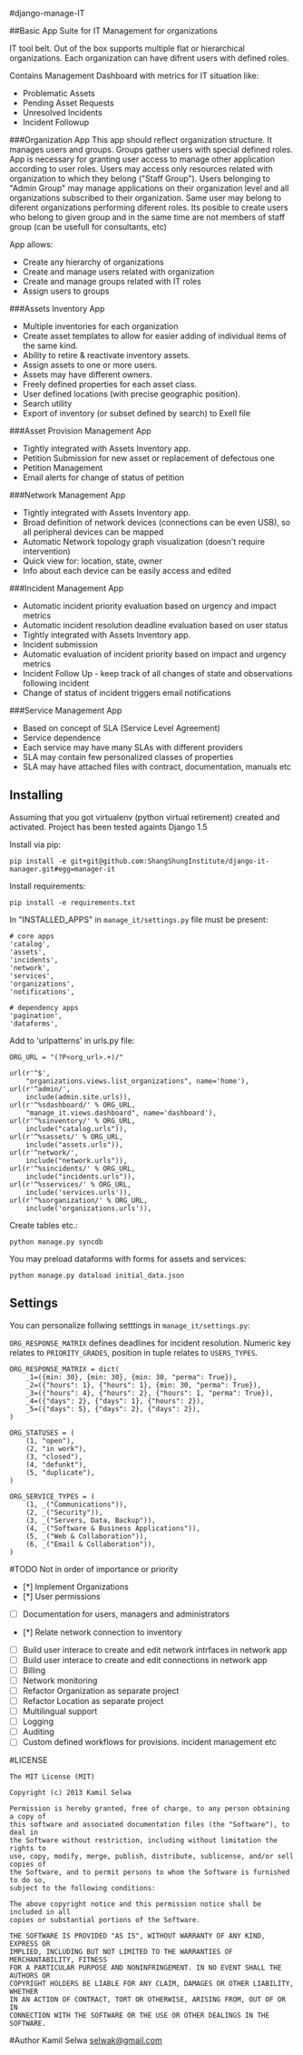 #django-manage-IT

##Basic App Suite for IT Management for organizations
 
IT tool belt. Out of the box supports multiple flat or hierarchical organizations. Each organization can have difrent users with defined roles. 

Contains Management Dashboard with metrics for IT situation like: 

* Problematic Assets
* Pending Asset Requests
* Unresolved Incidents
* Incident Followup

###Organization App
This app should reflect organization structure. It manages users and groups.
Groups gather users with special defined roles. App is necessary for granting user access to manage other application according to user roles.
Users may access only resources related with organization to which they belong ("Staff Group"). Users belonging to "Admin Group" may manage applications on their organization level and all organizations subscribed to their organization. Same user may belong to diferent organizations performing diferent roles. Its posible to create users who belong to given group and in the same time are not members of staff group (can be usefull for consultants, etc)

App allows:
* Create any hierarchy of organizations
* Create and manage users related with organization
* Create and manage groups related with IT roles
* Assign users to groups

###Assets Inventory App

* Multiple inventories for each organization
* Create asset templates to allow for easier adding of individual items of the same kind.
* Ability to retire & reactivate inventory assets.
* Assign assets to one or more users.
* Assets may have different owners.
* Freely defined properties for each asset class.
* User defined locations (with precise geographic position). 
* Search utility
* Export of inventory (or subset defined by search) to Exell file

###Asset Provision Management App

* Tightly integrated with Assets Inventory app.
* Petition Submission for new asset or replacement of defectous one
* Petition Management 
* Email alerts for change of status of petition

###Network Management App

* Tightly integrated with Assets Inventory app.
* Broad definition of network devices (connections can be even USB), so all peripheral devices can be mapped
* Automatic Network topology graph visualization (doesn't require intervention)
* Quick view for: location, state, owner
* Info about each device can be easily access and edited

###Incident Management App

* Automatic incident priority evaluation based on urgency and impact metrics
* Automatic incident resolution deadline evaluation based on user status
* Tightly integrated with Assets Inventory app.
* Incident submission 
* Automatic evaluation of incident priority based on impact and urgency metrics
* Incident Follow Up - keep track of all changes of state and observations following incident
* Change of status of incident triggers email notifications


###Service Management App

* Based on concept of SLA (Service Level Agreement)
* Service dependence
* Each service may have many SLAs with different providers
* SLA may contain few personalized classes of properties
* SLA may have attached files with contract, documentation, manuals etc

Installing
----------
Assuming that you got virtualenv (python virtual retirement) created and activated.
Project has been tested againts Django 1.5

Install via pip:

    pip install -e git+git@github.com:ShangShungInstitute/django-it-manager.git#egg=manager-it

Install requirements:

    pip install -e requirements.txt

In "INSTALLED_APPS" in `manage_it/settings.py` file must be present:
    
    # core apps
    'catalog',
    'assets',
    'incidents',
    'network',
    'services',
    'organizations',
    'notifications',

    # dependency apps
    'pagination',
    'dataforms',

Add to 'urlpatterns' in urls.py file:
    
    ORG_URL = "(?P<org_url>.+)/"
    
    url(r'^$',
        "organizations.views.list_organizations", name='home'),
    url(r'^admin/',
        include(admin.site.urls)),
    url(r'^%sdashboard/' % ORG_URL,
        "manage_it.views.dashboard", name='dashboard'),
    url(r'^%sinventory/' % ORG_URL,
        include("catalog.urls")),
    url(r'^%sassets/' % ORG_URL,
        include("assets.urls")),
    url(r'^network/',
        include("network.urls")),
    url(r'^%sincidents/' % ORG_URL,
        include("incidents.urls")),
    url(r'^%sservices/' % ORG_URL,
        include('services.urls')),
    url(r'^%sorganization/' % ORG_URL,
        include('organizations.urls')),
    
Create tables etc.:

    python manage.py syncdb

You may preload dataforms with forms for assets and services:

    python manage.py dataload initial_data.json

Settings
--------
You can personalize follwing setttings in `manage_it/settings.py`:

`ORG_RESPONSE_MATRIX` defines deadlines for incident resolution. Numeric key relates to `PRIORITY_GRADES`, position in tuple relates to `USERS_TYPES`. 

    ORG_RESPONSE_MATRIX = dict(
        _1=({min: 30}, {min: 30}, {min: 30, "perma": True}),
        _2=({"hours": 1}, {"hours": 1}, {min: 30, "perma": True}),
        _3=({"hours": 4}, {"hours": 2}, {"hours": 1, "perma": True}),
        _4=({"days": 2}, {"days": 1}, {"hours": 2}),
        _5=({"days": 5}, {"days": 2}, {"days": 2}),
    )

    ORG_STATUSES = (
        (1, "open"),
        (2, "in work"),
        (3, "closed"),
        (4, "defunkt"),
        (5, "duplicate"),
    )

    ORG_SERVICE_TYPES = (
        (1, _("Communications")),
        (2, _("Security")),
        (3, _("Servers, Data, Backup")),
        (4, _("Software & Business Applications")),
        (5, _("Web & Collaboration")),
        (6, _("Email & Collaboration")),
    )

#TODO
Not in order of importance or priority

* [*] Implement Organizations
* [*] User permissions
* [ ] Documentation for users, managers and administrators
* [*] Relate network connection to inventory
* [ ] Build user interace to create and edit network intrfaces in network app
* [ ] Build user interace to create and edit connections in network app
* [ ] Billing
* [ ] Network monitoring
* [ ] Refactor Organization as separate project
* [ ] Refactor Location as separate project
* [ ] Multilingual support
* [ ] Logging
* [ ] Auditing 
* [ ] Custom defined workflows for provisions. incident management etc

#LICENSE
```
The MIT License (MIT)

Copyright (c) 2013 Kamil Selwa

Permission is hereby granted, free of charge, to any person obtaining a copy of
this software and associated documentation files (the "Software"), to deal in
the Software without restriction, including without limitation the rights to
use, copy, modify, merge, publish, distribute, sublicense, and/or sell copies of
the Software, and to permit persons to whom the Software is furnished to do so,
subject to the following conditions:

The above copyright notice and this permission notice shall be included in all
copies or substantial portions of the Software.

THE SOFTWARE IS PROVIDED "AS IS", WITHOUT WARRANTY OF ANY KIND, EXPRESS OR
IMPLIED, INCLUDING BUT NOT LIMITED TO THE WARRANTIES OF MERCHANTABILITY, FITNESS
FOR A PARTICULAR PURPOSE AND NONINFRINGEMENT. IN NO EVENT SHALL THE AUTHORS OR
COPYRIGHT HOLDERS BE LIABLE FOR ANY CLAIM, DAMAGES OR OTHER LIABILITY, WHETHER
IN AN ACTION OF CONTRACT, TORT OR OTHERWISE, ARISING FROM, OUT OF OR IN
CONNECTION WITH THE SOFTWARE OR THE USE OR OTHER DEALINGS IN THE SOFTWARE.
```

#Author
Kamil Selwa selwak@gmail.com